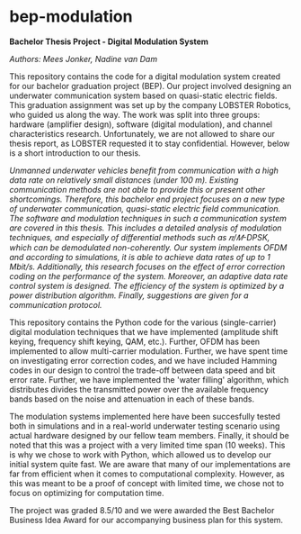# bep-modulation
**Bachelor Thesis Project - Digital Modulation System**

*Authors: Mees Jonker, Nadine van Dam*

This repository contains the code for a digital modulation system created for our bachelor graduation project (BEP). Our project involved designing an underwater communication system
based on quasi-static electric fields. This graduation assignment was set up by the company LOBSTER Robotics, who guided us along the way. The work was split into three groups: hardware (amplifier design), software (digital modulation), and channel characteristics research. Unfortunately, we are not
allowed to share our thesis report, as LOBSTER requested it to stay confidential. However, below is a short introduction to our thesis.

*Unmanned underwater vehicles benefit from communication with a high data rate on relatively small
distances (under 100 m). Existing communication methods are not able to provide this or present
other shortcomings. Therefore, this bachelor end project focuses on a new type of underwater communication, quasi-static electric field communication. The software and modulation techniques in such
a communication system are covered in this thesis. This includes a detailed analysis of modulation
techniques, and especially of differential methods such as 𝜋/𝑀-DPSK, which can be demodulated
non-coherently. Our system implements OFDM and according to simulations, it is able to achieve data
rates of up to 1 Mbit/s. Additionally, this research focuses on the effect of error correction coding on
the performance of the system. Moreover, an adaptive data rate control system is designed. The efficiency of the system is optimized by a power distribution algorithm. Finally, suggestions are given for
a communication protocol.*

This repository contains the Python code for the various (single-carrier) digital modulation techniques that we have implemented (amplitude shift keying, frequency shift keying, QAM, etc.). 
Further, OFDM has been implemented to allow multi-carrier modulation. Further, we have spent time on investigating error correction codes, and we have included
Hamming codes in our design to control the trade-off between data speed and bit error rate. Further, we have implemented the 'water filling' algorithm, which distributes
divides the transmitted power over the available frequency bands based on the noise and attenuation in each of these bands.

The modulation systems implemented here have been succesfully tested both in simulations and in a real-world underwater testing scenario using actual hardware designed by our fellow team members. Finally,
it should be noted that this was a project with a very limited time span (10 weeks). This is why we chose to work with Python, which allowed
us to develop our initial system quite fast. We are aware that many of our implementations are far from efficient when it comes to computational complexity.
However, as this was meant to be a proof of concept with limited time, we chose not to focus on optimizing for computation time. 

The project was graded 8.5/10 and we were awarded the Best Bachelor Business Idea Award for our accompanying business plan for this system.




